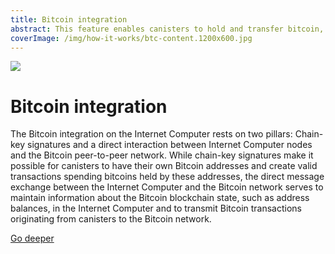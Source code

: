 ```yaml
---
title: Bitcoin integration
abstract: This feature enables canisters to hold and transfer bitcoin, making it possible to build Bitcoin smart contracts.
coverImage: /img/how-it-works/btc-content.1200x600.jpg
---
```


![](/img/how-it-works/btc-content.600x300.webp)

# Bitcoin integration

The Bitcoin integration on the Internet Computer rests on two pillars: Chain-key signatures and a direct interaction between Internet Computer nodes and the Bitcoin peer-to-peer network.
While chain-key signatures make it possible for canisters to have their own Bitcoin addresses and create valid transactions spending bitcoins held by these addresses,
the direct message exchange between the Internet Computer and the Bitcoin network serves to maintain information about the Bitcoin blockchain state, such as address balances, in the Internet Computer
and to transmit Bitcoin transactions originating from canisters to the Bitcoin network.

[Go deeper](/how-it-works/bitcoin-integration/)
